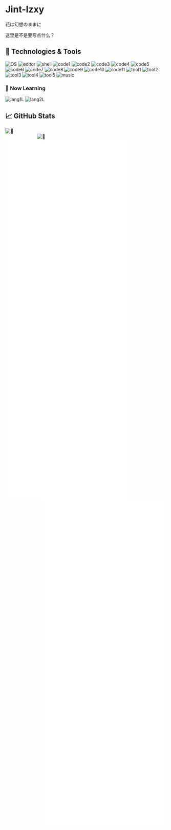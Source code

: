 # Jint-lzxy
花は幻想のままに

这里是不是要写点什么？

## 🔧 Technologies & Tools
![OS](https://img.shields.io/badge/OS-Darwin-informational?style=flat&logo=apple&logoColor=white&color=2bbc8a)
![editor](https://img.shields.io/badge/Editor-Neovim-informational?style=flat&logo=neovim&logoColor=white&color=2bbc8a)
![shell](https://img.shields.io/badge/Shell-Zsh-informational?style=flat&logo=GNU%20Bash&logoColor=white&color=2bbc8a)
![code1](https://img.shields.io/badge/Code-C++-informational?style=flat&logo=cplusplus&logoColor=white&color=2bbc8a)
![code2](https://img.shields.io/badge/Code-Lua-informational?style=flat&logo=lua&logoColor=white&color=2bbc8a)
![code3](https://img.shields.io/badge/Code-C%23-informational?style=flat&logo=csharp&logoColor=white&color=2bbc8a)
![code4](https://img.shields.io/badge/Code-C-informational?style=flat&logo=c&logoColor=white&color=2bbc8a)
![code5](https://img.shields.io/badge/Code-Swift-informational?style=flat&logo=swift&logoColor=white&color=2bbc8a)
![code6](https://img.shields.io/badge/Code-HLSL-informational?style=flat&logo=googleearth&logoColor=white&color=2bbc8a)
![code7](https://img.shields.io/badge/Code-CMake-informational?style=flat&logo=cmake&logoColor=white&color=2bbc8a)
![code8](https://img.shields.io/badge/Code-JavaScript-informational?style=flat&logo=javascript&logoColor=white&color=2bbc8a)
![code9](https://img.shields.io/badge/Code-Golang-informational?style=flat&logo=go&logoColor=white&color=2bbc8a)
![code10](https://img.shields.io/badge/Code-HTML5-informational?style=flat&logo=html5&logoColor=white&color=2bbc8a)
![code11](https://img.shields.io/badge/Code-CSS3-informational?style=flat&logo=css3&logoColor=white&color=2bbc8a)<!--![code12](https://img.shields.io/badge/Code-Python-informational?style=flat&logo=python&logoColor=white&color=2bbc8a)-->
![tool1](https://img.shields.io/badge/Tools-Direct%20X-informational?style=flat&logo=windows&logoColor=white&color=2bbc8a)
![tool2](https://img.shields.io/badge/Tools-.NET-informational?style=flat&logo=dotnet&logoColor=white&color=2bbc8a)
![tool3](https://img.shields.io/badge/Tools-Git-informational?style=flat&logo=git&logoColor=white&color=2bbc8a)
![tool4](https://img.shields.io/badge/Tools-Homebrew-informational?style=flat&logo=homebrew&logoColor=white&color=2bbc8a)
![tool5](https://img.shields.io/badge/Tools-Cocos2D-informational?style=flat&logo=cocos&logoColor=white&color=2bbc8a)
![music](https://img.shields.io/badge/Music-Logic%20Pro%20X-informational?style=flat&logo=applemusic&logoColor=white&color=2bbc8a)

### 🌟 Now Learning
![lang1L](https://img.shields.io/badge/Learning-Ruby-informational?style=flat&logo=ruby&logoColor=white&color=2bbc8a)
![lang2L](https://img.shields.io/badge/Learning-Java-informational?style=flat&logo=java&logoColor=white&color=2bbc8a)

## 📈 GitHub Stats

[<img align="left" width="400" alt="🥰" src="https://github-readme-stats.vercel.app/api?username=Jint-lzxy&show_icons=true&count_private=true&theme=buefy">](#)
[<img align="right" width="405" alt="🥰" src="https://github-readme-streak-stats.herokuapp.com/?user=Jint-lzxy&theme=buefy">](#)

<br />

[<img align="left" width="390" alt="🥰" src="/general.svg">](#)
[<img align="right" width="390" alt="🥰" src="/addon.svg">](#)
[<img align="right" width="390" alt="🥰" src="/achievements.svg">](#)

<!--
**Jint-lzxy/Jint-lzxy** is a ✨ _special_ ✨ repository because its `README.md` (this file) appears on your GitHub profile.

Here are some ideas to get you started:

- 🔭 I’m currently working on ...
- 🌱 I’m currently learning ...
- 👯 I’m looking to collaborate on ...
- 🤔 I’m looking for help with ...
- 💬 Ask me about ...
- 📫 How to reach me: ...
- 😄 Pronouns: ...
- ⚡ Fun fact: ...
-->
